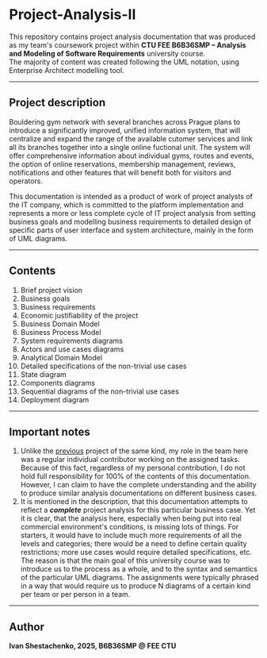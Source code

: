 # Project-Analysis-II

This repository contains project analysis documentation that was produced as my team's coursework project
within **CTU FEE B6B36SMP – Analysis and Modeling of Software Requirements** university course.  
The majority of content was created following the UML notation, using Enterprise Architect modelling tool. 

---

## Project description

Bouldering gym network with several branches across Prague plans to introduce a significantly improved, unified
information system, that will centralize and expand the range of the available cutomer services and link all its
branches together into a single online fuctional unit.
The system will offer comprehensive information about individual gyms, routes and events, the option
of online reservations, membership management, reviews, notifications and other features that will benefit
both for visitors and operators.

This documentation is intended as a product of work of project analysts of the IT company, which is committed to the 
platform implementation and represents a more or less complete cycle of IT project analysis from
setting business goals and modelling business requirements to detailed design of specific parts
of user interface and system architecture, mainly in the form of UML diagrams.

---

## Contents

1. Brief project vision
2. Business goals 
3. Business requirements
4. Economic justifiability of the project
5. Business Domain Model
6. Business Process Model
7. System requirements diagrams
8. Actors and use cases diagrams
9. Analytical Domain Model
10. Detailed specifications of the non-trivial use cases
11. State diagram
12. Components diagrams
13. Sequential diagrams of the non-trivial use cases
14. Deployment diagram

---

## Important notes

1. Unlike the [previous](https://github.com/IvanShestachenko/Project-Analysis-I) project of the same kind, my role in the team here was a regular individual contributor working on the assigned tasks. Because of this fact, regardless of my personal contribution, I do not hold full responsibility for 100% of the contents of this documentation. However, I can claim to have the complete understanding and the ability to produce
similar analysis documentations on different business cases.
2. It is mentioned in the description, that this documentation attempts to reflect a ***complete*** project analysis for this particular business case. Yet it is clear, that the analysis here, especially when being put into real commercial environment's conditions, is missing lots of things. For starters, it would have to include much more requirements of all the levels and categories; there would be a need to define certain quality restrictions; more use cases would require detailed specifications, etc. The reason is that the main goal of this university course was to introduce us to the process as a whole, and to the syntax and semantics of the particular UML diagrams. The assignments were typically phrased in a way that would require us to produce N diagrams of a certain kind per team or per person in a team. 

---

## Author

**Ivan Shestachenko, 2025, B6B36SMP @ FEE CTU**
